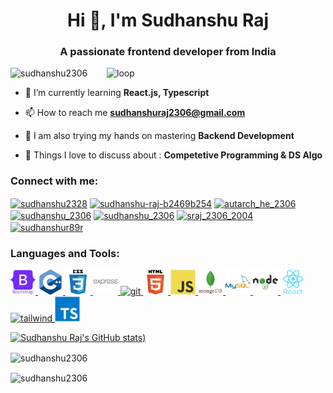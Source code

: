 <h1 align="center">Hi 👋, I'm Sudhanshu Raj</h1>
<h3 align="center">A passionate frontend developer from India</h3>

<img align="right" alt="loop" width="350" src="https://static.wixstatic.com/media/bbe642_62414e50bef34ce28db1afabf55f17ec~mv2.gif">

<p align="left"> <img src="https://komarev.com/ghpvc/?username=sudhanshu2306&label=Profile%20views&color=0e75b6&style=flat" alt="sudhanshu2306" /> </p>

- 🌱 I’m currently learning **React.js, Typescript**

- 📫 How to reach me **sudhanshuraj2306@gmail.com**

- 🌱 I am also trying my hands on mastering **Backend Development**

- 💬 Things I love to discuss about : **Competetive Programming & DS Algo**

<h3 align="left">Connect with me:</h3>
<p align="left">
<a href="https://twitter.com/sudhanshu2328" target="blank"><img align="center" src="https://raw.githubusercontent.com/rahuldkjain/github-profile-readme-generator/master/src/images/icons/Social/twitter.svg" alt="sudhanshu2328" height="30" width="40" /></a>
<a href="https://linkedin.com/in/sudhanshu-raj-b2469b254" target="blank"><img align="center" src="https://raw.githubusercontent.com/rahuldkjain/github-profile-readme-generator/master/src/images/icons/Social/linked-in-alt.svg" alt="sudhanshu-raj-b2469b254" height="30" width="40" /></a>
<a href="https://instagram.com/autarch_he_2306" target="blank"><img align="center" src="https://raw.githubusercontent.com/rahuldkjain/github-profile-readme-generator/master/src/images/icons/Social/instagram.svg" alt="autarch_he_2306" height="30" width="40" /></a>
<a href="https://www.codechef.com/users/sudhanshu_2306" target="blank"><img align="center" src="https://cdn.jsdelivr.net/npm/simple-icons@3.1.0/icons/codechef.svg" alt="sudhanshu_2306" height="30" width="40" /></a>
<a href="https://codeforces.com/profile/sudhanshu_2306" target="blank"><img align="center" src="https://raw.githubusercontent.com/rahuldkjain/github-profile-readme-generator/master/src/images/icons/Social/codeforces.svg" alt="sudhanshu_2306" height="30" width="40" /></a>
<a href="https://www.leetcode.com/sraj_2306_2004" target="blank"><img align="center" src="https://raw.githubusercontent.com/rahuldkjain/github-profile-readme-generator/master/src/images/icons/Social/leet-code.svg" alt="sraj_2306_2004" height="30" width="40" /></a>
<a href="https://auth.geeksforgeeks.org/user/sudhanshur89r" target="blank"><img align="center" src="https://raw.githubusercontent.com/rahuldkjain/github-profile-readme-generator/master/src/images/icons/Social/geeks-for-geeks.svg" alt="sudhanshur89r" height="30" width="40" /></a>
</p>

<h3 align="left">Languages and Tools:</h3>
<a href="https://getbootstrap.com" target="_blank" rel="noreferrer"> <img src="https://raw.githubusercontent.com/devicons/devicon/master/icons/bootstrap/bootstrap-plain-wordmark.svg" alt="bootstrap" width="40" height="40"/> </a> <a href="https://www.w3schools.com/cpp/" target="_blank" rel="noreferrer"> <img src="https://raw.githubusercontent.com/devicons/devicon/master/icons/cplusplus/cplusplus-original.svg" alt="cplusplus" width="40" height="40"/> </a> <a href="https://www.w3schools.com/css/" target="_blank" rel="noreferrer"> <img src="https://raw.githubusercontent.com/devicons/devicon/master/icons/css3/css3-original-wordmark.svg" alt="css3" width="40" height="40"/> </a> <a href="https://expressjs.com" target="_blank" rel="noreferrer"> <img src="https://raw.githubusercontent.com/devicons/devicon/master/icons/express/express-original-wordmark.svg" alt="express" width="40" height="40"/> </a> <a href="https://git-scm.com/" target="_blank" rel="noreferrer"> <img src="https://www.vectorlogo.zone/logos/git-scm/git-scm-icon.svg" alt="git" width="40" height="40"/> </a> <a href="https://www.w3.org/html/" target="_blank" rel="noreferrer"> <img src="https://raw.githubusercontent.com/devicons/devicon/master/icons/html5/html5-original-wordmark.svg" alt="html5" width="40" height="40"/> </a> <a href="https://developer.mozilla.org/en-US/docs/Web/JavaScript" target="_blank" rel="noreferrer"> <img src="https://raw.githubusercontent.com/devicons/devicon/master/icons/javascript/javascript-original.svg" alt="javascript" width="40" height="40"/> </a> <a href="https://www.mongodb.com/" target="_blank" rel="noreferrer"> <img src="https://raw.githubusercontent.com/devicons/devicon/master/icons/mongodb/mongodb-original-wordmark.svg" alt="mongodb" width="40" height="40"/> </a> <a href="https://www.mysql.com/" target="_blank" rel="noreferrer"> <img src="https://raw.githubusercontent.com/devicons/devicon/master/icons/mysql/mysql-original-wordmark.svg" alt="mysql" width="40" height="40"/> </a> <a href="https://nodejs.org" target="_blank" rel="noreferrer"> <img src="https://raw.githubusercontent.com/devicons/devicon/master/icons/nodejs/nodejs-original-wordmark.svg" alt="nodejs" width="40" height="40"/> </a>  <a href="https://reactjs.org/" target="_blank" rel="noreferrer"> <img src="https://raw.githubusercontent.com/devicons/devicon/master/icons/react/react-original-wordmark.svg" alt="react" width="40" height="40"/> </a> <a href="https://tailwindcss.com/" target="_blank" rel="noreferrer"> <img src="https://www.vectorlogo.zone/logos/tailwindcss/tailwindcss-icon.svg" alt="tailwind" width="40" height="40"/> </a> <a href="https://www.typescriptlang.org/" target="_blank" rel="noreferrer"> <img src="https://raw.githubusercontent.com/devicons/devicon/master/icons/typescript/typescript-original.svg" alt="typescript" width="40" height="40"/> </a> </p>

[![Sudhanshu Raj's GitHub stats](https://github-readme-stats.vercel.app/api?username=Sudhanshu2306&show_icons=true))](https://github.com/Sudhanshu2306/github-readme-stats)

<p><img align="center" src="https://github-readme-stats.vercel.app/api/top-langs?username=sudhanshu2306&show_icons=true&locale=en&layout=compact" alt="sudhanshu2306" /></p>

<p><img align="center" src="https://github-readme-streak-stats.herokuapp.com/?user=sudhanshu2306&" alt="sudhanshu2306" /></p>
